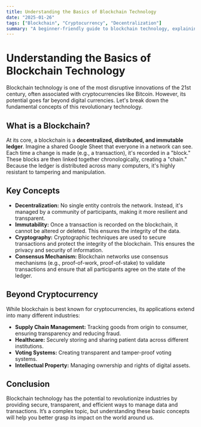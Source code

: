 ```yaml
---
title: Understanding the Basics of Blockchain Technology
date: "2025-01-26"
tags: ["Blockchain", "Cryptocurrency", "Decentralization"]
summary: "A beginner-friendly guide to blockchain technology, explaining its core concepts, benefits, and potential applications beyond cryptocurrencies."
---
```


# Understanding the Basics of Blockchain Technology

Blockchain technology is one of the most disruptive innovations of the 21st century, often associated with cryptocurrencies like Bitcoin. However, its potential goes far beyond digital currencies. Let's break down the fundamental concepts of this revolutionary technology.

## What is a Blockchain?

At its core, a blockchain is a **decentralized, distributed, and immutable ledger**. Imagine a shared Google Sheet that everyone in a network can see. Each time a change is made (e.g., a transaction), it's recorded in a "block." These blocks are then linked together chronologically, creating a "chain." Because the ledger is distributed across many computers, it's highly resistant to tampering and manipulation.

## Key Concepts

*   **Decentralization:** No single entity controls the network. Instead, it's managed by a community of participants, making it more resilient and transparent.
*   **Immutability:** Once a transaction is recorded on the blockchain, it cannot be altered or deleted. This ensures the integrity of the data.
*   **Cryptography:**  Cryptographic techniques are used to secure transactions and protect the integrity of the blockchain. This ensures the privacy and security of information.
*   **Consensus Mechanism:** Blockchain networks use consensus mechanisms (e.g., proof-of-work, proof-of-stake) to validate transactions and ensure that all participants agree on the state of the ledger.

## Beyond Cryptocurrency

While blockchain is best known for cryptocurrencies, its applications extend into many different industries:

*   **Supply Chain Management:** Tracking goods from origin to consumer, ensuring transparency and reducing fraud.
*   **Healthcare:** Securely storing and sharing patient data across different institutions.
*   **Voting Systems:** Creating transparent and tamper-proof voting systems.
*   **Intellectual Property:**  Managing ownership and rights of digital assets.

## Conclusion

Blockchain technology has the potential to revolutionize industries by providing secure, transparent, and efficient ways to manage data and transactions. It’s a complex topic, but understanding these basic concepts will help you better grasp its impact on the world around us.